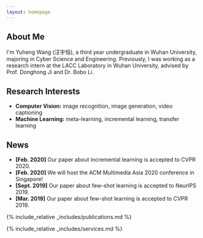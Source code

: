 ```yaml
---
layout: homepage
---
```


## About Me

I'm Yuheng Wang (汪宇恒), a third year undergraduate in Wuhan University, majoring in Cyber Science and Engineering. Previously, I was working as a research intern at the LACC Laboratory in Wuhan University, advised by Prof. Donghong Ji and Dr. Bobo Li.

## Research Interests

- **Computer Vision:** image recognition, image generation, video captioning
- **Machine Learning:** meta-learning, incremental learning, transfer learning

## News

- **[Feb. 2020]** Our paper about incremental learning is accepted to CVPR 2020.
- **[Feb. 2020]** We will host the ACM Multimedia Asia 2020 conference in Singapore!
- **[Sept. 2019]** Our paper about few-shot learning is accepted to NeurIPS 2019.
- **[Mar. 2019]** Our paper about few-shot learning is accepted to CVPR 2019.

{% include_relative _includes/publications.md %}

{% include_relative _includes/services.md %}
